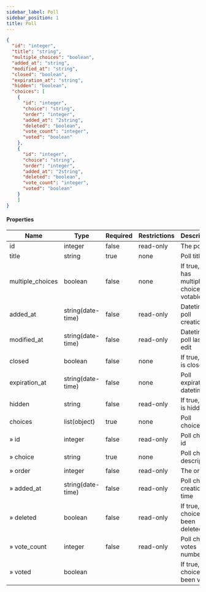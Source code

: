 ```yaml
---
sidebar_label: Poll 
sidebar_position: 1
title: Poll 
---
```


```json
{
  "id": "integer",
  "title": "string",
  "multiple_choices": "boolean",
  "added_at": "string",
  "modified_at": "string",
  "closed": "boolean",
  "expiration_at": "string",
  "hidden": "boolean",
  "choices": [
    {
      "id": "integer",
      "choice": "string",
      "order": "integer",
      "added_at": "2string",
      "deleted": "boolean",
      "vote_count": "integer",
      "voted": "boolean"
    },
    {
      "id": "integer",
      "choice": "string",
      "order": "integer",
      "added_at": "2string",
      "deleted": "boolean",
      "vote_count": "integer",
      "voted": "boolean"
    }
    ]
}

```

#### Properties

| Name             | Type              | Required | Restrictions | Description                                |
|------------------|-------------------|----------|--------------|--------------------------------------------|
| id               | integer           | false    | read-only    | The poll id                                |
| title            | string            | true     | none         | Poll title                                 |
| multiple_choices | boolean           | false    | none         | If true, poll has multiple choices votable |
| added_at         | string(date-time) | false    | read-only    | Datetime of poll creation                  |
| modified_at      | string(date-time) | false    | read-only    | Datetime of poll last edit                 |
| closed           | boolean           | false    | none         | If true, poll is closed                    |
| expiration_at    | string(date-time) | false    | none         | Poll expiration datetime                   |
| hidden           | string            | false    | read-only    | If true, poll is hidden                    |
| choices          | list(object)      | true     | none         | Poll choices                               |
| » id             | integer           | false    | read-only    | Poll choice id                             |
| » choice         | string            | true     | none         | Poll choice description                    |
| » order          | integer           | false    | read-only    | The order                                  |
| » added_at       | string(date-time) | false    | read-only    | Poll choice creation time                  |
| » deleted        | boolean           | false    | read-only    | If true, choice has been deleted           |
| » vote_count     | integer           | false    | read-only    | Poll choice votes number                   |
| » voted          | boolean           |          |              | If true, poll choice has been voted        |
